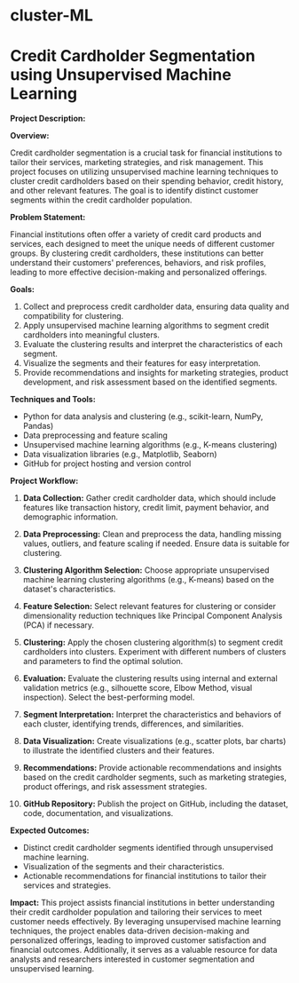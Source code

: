 # cluster-ML
# Credit Cardholder Segmentation using Unsupervised Machine Learning

**Project Description:**

**Overview:**

Credit cardholder segmentation is a crucial task for financial institutions to tailor their services, marketing strategies, and risk management. 
This project focuses on utilizing unsupervised machine learning techniques to cluster credit cardholders based on their spending behavior, credit history, and other relevant features. 
The goal is to identify distinct customer segments within the credit cardholder population.

**Problem Statement:**

Financial institutions often offer a variety of credit card products and services, each designed to meet the unique needs of different customer groups. 
By clustering credit cardholders, these institutions can better understand their customers' preferences, behaviors, and risk profiles, leading to more effective decision-making and personalized offerings.

**Goals:**

1. Collect and preprocess credit cardholder data, ensuring data quality and compatibility for clustering.
2. Apply unsupervised machine learning algorithms to segment credit cardholders into meaningful clusters.
3. Evaluate the clustering results and interpret the characteristics of each segment.
4. Visualize the segments and their features for easy interpretation.
5. Provide recommendations and insights for marketing strategies, product development, and risk assessment based on the identified segments.

**Techniques and Tools:**

- Python for data analysis and clustering (e.g., scikit-learn, NumPy, Pandas)
- Data preprocessing and feature scaling
- Unsupervised machine learning algorithms (e.g., K-means clustering)
- Data visualization libraries (e.g., Matplotlib, Seaborn)
- GitHub for project hosting and version control

**Project Workflow:**

1. **Data Collection:** Gather credit cardholder data, which should include features like transaction history, credit limit, payment behavior, and demographic information.

2. **Data Preprocessing:** Clean and preprocess the data, handling missing values, outliers, and feature scaling if needed. Ensure data is suitable for clustering.

3. **Clustering Algorithm Selection:** Choose appropriate unsupervised machine learning clustering algorithms (e.g., K-means) based on the dataset's characteristics.

4. **Feature Selection:** Select relevant features for clustering or consider dimensionality reduction techniques like Principal Component Analysis (PCA) if necessary.

5. **Clustering:** Apply the chosen clustering algorithm(s) to segment credit cardholders into clusters. Experiment with different numbers of clusters and parameters to find the optimal solution.

6. **Evaluation:** Evaluate the clustering results using internal and external validation metrics (e.g., silhouette score, Elbow Method, visual inspection). Select the best-performing model.

7. **Segment Interpretation:** Interpret the characteristics and behaviors of each cluster, identifying trends, differences, and similarities.

8. **Data Visualization:** Create visualizations (e.g., scatter plots, bar charts) to illustrate the identified clusters and their features.

9. **Recommendations:** Provide actionable recommendations and insights based on the credit cardholder segments, such as marketing strategies, product offerings, and risk assessment strategies.

10. **GitHub Repository:** Publish the project on GitHub, including the dataset, code, documentation, and visualizations.

**Expected Outcomes:**
- Distinct credit cardholder segments identified through unsupervised machine learning.
- Visualization of the segments and their characteristics.
- Actionable recommendations for financial institutions to tailor their services and strategies.

**Impact:**
This project assists financial institutions in better understanding their credit cardholder population and tailoring their services to meet customer needs effectively. 
By leveraging unsupervised machine learning techniques, the project enables data-driven decision-making and personalized offerings, leading to improved customer satisfaction and financial outcomes. 
Additionally, it serves as a valuable resource for data analysts and researchers interested in customer segmentation and unsupervised learning.
